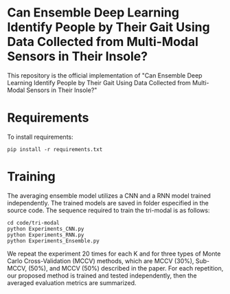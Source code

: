 # Can Ensemble Deep Learning Identify People by Their Gait Using Data Collected from Multi-Modal Sensors in Their Insole?
This repository is the official implementation of "Can Ensemble Deep Learning Identify People by Their Gait Using Data Collected from Multi-Modal Sensors in Their Insole?"
# Requirements
To install requirements:
```
pip install -r requirements.txt
```
# Training
The averaging ensemble model utilizes a CNN and a RNN model trained independently. The trained models are saved in folder especified in the source code. The sequence required to train the tri-modal is as follows:
```
cd code/tri-modal
python Experiments_CNN.py
python Experiments_RNN.py
python Experiments_Ensemble.py
```
We repeat the experiment 20 times for each K and for three types of Monte Carlo Cross-Validation (MCCV) methods, which are MCCV (30%), Sub-MCCV, (50%), and MCCV (50%) described in the paper.
For each repetition, our proposed method is trained and tested independently, then the averaged evaluation metrics are summarized.
